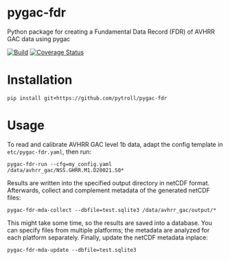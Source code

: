# pygac-fdr
Python package for creating a Fundamental Data Record (FDR) of AVHRR GAC data using pygac

[![Build](https://travis-ci.com/pytroll/pygac-fdr.svg?branch=master)](https://travis-ci.com/github/pytroll/pygac-fdr?branch=master)
[![Coverage Status](https://coveralls.io/repos/github/pytroll/pygac-fdr/badge.svg?branch=master)](https://coveralls.io/github/pytroll/pygac-fdr?branch=master)

Installation
============

```
pip install git+https://github.com/pytroll/pygac-fdr
```

Usage
=====

To read and calibrate AVHRR GAC level 1b data, adapt the config template in `etc/pygac-fdr.yaml`, then
run:
```
pygac-fdr-run --cfg=my_config.yaml /data/avhrr_gac/NSS.GHRR.M1.D20021.S0*
```

Results are written into the specified output directory in netCDF format. Afterwards, collect and
complement metadata of the generated netCDF files:

```
pygac-fdr-mda-collect --dbfile=test.sqlite3 /data/avhrr_gac/output/*
```

This might take some time, so the results are saved into a database. You can specify files from 
multiple platforms; the metadata are analyzed for each platform separately. Finally, update the
netCDF metadata inplace:

```
pygac-fdr-mda-update --dbfile=test.sqlite3
```
